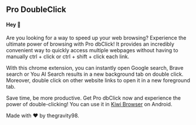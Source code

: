 <h2>Pro DoubleClick</h2>

<h4>Hey 👋</h4>

Are you looking for a way to speed up your web browsing? Experience the ultimate power of browsing with Pro dbClick! It provides an incredibly convenient way to quickly access multiple webpages without having to manually ctrl + click or ctrl + shift + click each link.

With this chrome extension, you can instantly open Google search, Brave search or You AI Search results in a new background tab on double click. Moreover, double click on other website links to open it in a new foreground tab.

Save time, be more productive. Get Pro dbClick now and experience the power of double-clicking! You can use it in <a href = "https://play.google.com/store/apps/details?id=com.kiwibrowser.browser">Kiwi Browser</a> on Android.

Made with ❤️ by thegravity98.
